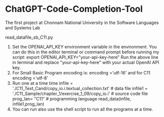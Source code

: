 # ChatGPT-Code-Completion-Tool
The first project at Chonnam National University in the Software Languages and Systems Lab

read_datafile_sb_C11.py
1. Set the OPENAI_API_KEY environment variable in the environment. You can do this in the editor terminal or command prompt before running my script:
   export OPENAI_API_KEY="your-api-key-here"
   Run the above line in terminal and replace "your-api-key-here" with your actual OpenAI API key.
2. For Small Basic Program encoding is: encoding ='utf-16' and for C11 encoding ='utf-8'
3. Run one at a time time
   infile = './C11_Text_Cand/copy_io.i.textual_collection.txt' # data file 
   infile1 = './C11_Sample/chapter_1/exercise_1_09/copy_io.i'   # source code file
   prog_lan= "C11"            # programming language
   read_data(infile, infile1,prog_lan)
5. You can run also use the shell script to run all the programs at a time. 
